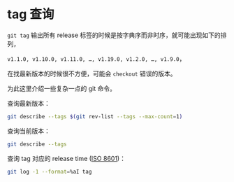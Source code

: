 # tag 查询

`git tag` 输出所有 release 标签的时候是按字典序而非时序，就可能出现如下的排列，

`v1.1.0, v1.10.0, v1.11.0, …, v1.19.0, v1.2.0, …, v1.9.0`，

在找最新版本的时候很不方便，可能会 `checkout` 错误的版本。

为此这里介绍一些复杂一点的 git 命令。

查询最新版本：

```bash
git describe --tags $(git rev-list --tags --max-count=1)
```

查询当前版本：

```bash
git describe --tags
```

查询 tag 对应的 release time ([ISO 8601](https://en.wikipedia.org/wiki/ISO_8601))：

```bash
git log -1 --format=%aI tag
```